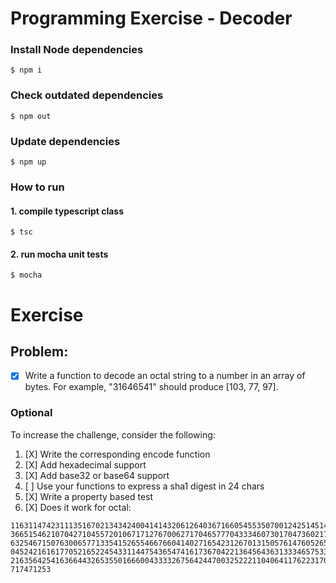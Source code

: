 # Programming Exercise - Decoder
### Install Node dependencies
```
$ npm i
```
### Check outdated dependencies
```
$ npm out
```
### Update dependencies
```
$ npm up
```

### How to run
#### 1. compile typescript class
```
$ tsc
```
#### 2. run mocha unit tests
```
$ mocha
```


# Exercise

## Problem:

- [X] Write a function to decode an octal string to a number in an array of bytes. For example,
"31646541" should produce [103, 77, 97].

### Optional
To increase the challenge, consider the following:
1. [X] Write the corresponding encode function
2. [X] Add hexadecimal support
3. [X] Add base32 or base64 support
4. [ ] Use your functions to express a sha1 digest in 24 chars
5. [X] Write a property based test
6. [X] Does it work for octal:

```
116311474231113516702134342400414143206126403671660545535070012425145143
3665154621070427104557201067171276700627170465777043334607301704736021762
6325467150763006577133541526554667660414027165423126701315057614760526500
0452421616177052165224543311447543654741617367042213645643631333465753306
2163564254163664432653550166600433332675642447003252221104064117622317044
717471253
```

